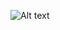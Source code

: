 ![Alt text](https://spotify-recently-played-readme.vercel.app/api?user=nhjuc26b2g001wd8e3r9vwah9&width=100)
